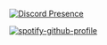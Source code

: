 [![Discord Presence](https://lanyard-profile-readme.vercel.app/api/852929415384924181)](https://discord.com/users/852929415384924181)

[![spotify-github-profile](https://spotify-github-profile.vercel.app/api/view?uid=y9ekc9xjyxz2wftoyb8kcytuo&cover_image=true&theme=default)](https://github.com/kittinan/spotify-github-profile)
